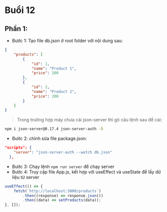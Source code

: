 # Buổi 12

## Phần 1:

-   Bước 1: Tạo file db.json ở root folder với nội dung sau:

```json
{
    "products": [
        {
            "id": 1,
            "name": "Product 1",
            "price": 100
        },
        {
            "id": 2,
            "name": "Product 2",
            "price": 200
        }
    ]
}
```

> Trong trường hợp máy chưa cài json-server thì gõ câu lệnh sau để cài:

```bash
npm i json-server@0.17.4 json-server-auth -D
```

-   Bước 2: chỉnh sửa file package.json:

```json
"scripts": {
    "server": "json-server-auth --watch db.json"
  },
```

-   Bước 3: Chạy lệnh `npm run server` để chạy server
-   Bước 4: Truy cập file App.js, kết hợp với useEffect và useState để lấy dữ liệu từ server

```jsx
useEffect(() => {
    fetch(`http://localhost:3000/products`)
        .then((response) => response.json())
        .then((data) => setProducts(data));
}, []);
```
